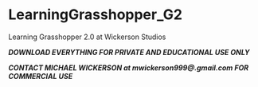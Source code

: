 # LearningGrasshopper_G2
Learning Grasshopper 2.0 at Wickerson Studios

***DOWNLOAD EVERYTHING FOR PRIVATE AND EDUCATIONAL USE ONLY***

***CONTACT MICHAEL WICKERSON at mwickerson999@.gmail.com FOR COMMERCIAL USE***

